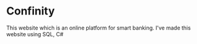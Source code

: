 # Confinity
This website which is an online platform for smart banking. I've made this website using SQL, C# 
